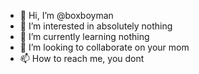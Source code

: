 - 👋 Hi, I’m @boxboyman
- 👀 I’m interested in absolutely nothing
- 🌱 I’m currently learning nothing
- 💞️ I’m looking to collaborate on your mom
- 📫 How to reach me, you dont

<!---
boxboyman/boxboyman is a ✨ special ✨ repository because its `README.md` (this file) appears on your GitHub profile.
You can click the Preview link to take a look at your changes.
--->
